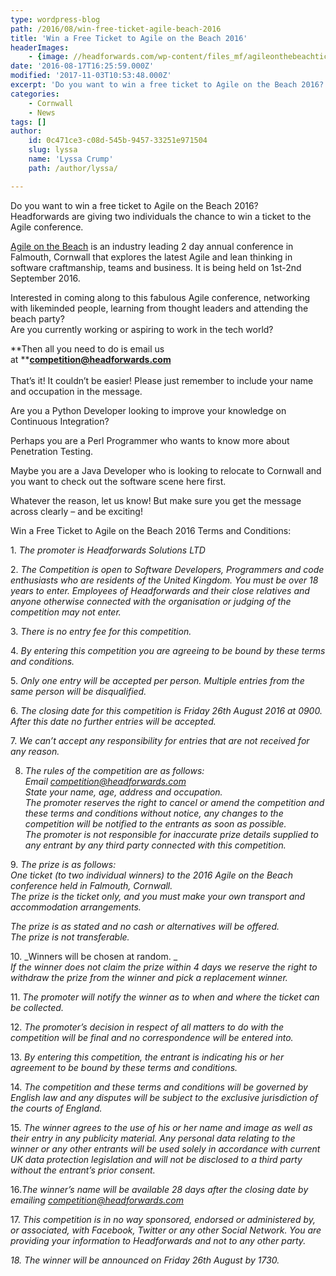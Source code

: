 ```yaml
---
type: wordpress-blog
path: /2016/08/win-free-ticket-agile-beach-2016
title: 'Win a Free Ticket to Agile on the Beach 2016'
headerImages:
    - {image: //headforwards.com/wp-content/files_mf/agileonthebeachticketcomptiwtter2016.png, text: ""}
date: '2016-08-17T16:25:59.000Z'
modified: '2017-11-03T10:53:48.000Z'
excerpt: 'Do you want to win a free ticket to Agile on the Beach 2016? Headforwards are giving two individuals the chance to win a ticket to the Agile conference. Agile on the Beach is an industry leading 2 day annual conference in Falmouth, Cornwall that explores the latest Agile and lean thinking in software craftmanship, teams and …'
categories:
    - Cornwall
    - News
tags: []
author:
    id: 0c471ce3-c08d-545b-9457-33251e971504
    slug: lyssa
    name: 'Lyssa Crump'
    path: /author/lyssa/

---
```

Do you want to win a free ticket to Agile on the Beach 2016?  
Headforwards are giving two individuals the chance to win a ticket to the Agile conference.

[Agile on the Beach](http://agileonthebeach.com/) is an industry leading 2 day annual conference in Falmouth, Cornwall that explores the latest Agile and lean thinking in software craftmanship, teams and business. It is being held on 1st-2nd September 2016.

Interested in coming along to this fabulous Agile conference, networking with likeminded people, learning from thought leaders and attending the beach party?  
Are you currently working or aspiring to work in the tech world?

**Then all you need to do is email us at **[**competition@headforwards.com**  
](mailto:competition@headforwards.com)  
That’s it! It couldn’t be easier! Please just remember to include your name and occupation in the message.

Are you a Python Developer looking to improve your knowledge on Continuous Integration?

Perhaps you are a Perl Programmer who wants to know more about Penetration Testing.

Maybe you are a Java Developer who is looking to relocate to Cornwall and you want to check out the software scene here first.

Whatever the reason, let us know! But make sure you get the message across clearly – and be exciting!

Win a Free Ticket to Agile on the Beach 2016 Terms and Conditions:

1\. _The promoter is Headforwards Solutions LTD_

2\. _The Competition is open to Software Developers, Programmers and code enthusiasts who are residents of the United Kingdom. You must be over 18 years to enter. Employees of Headforwards and their close relatives and anyone otherwise connected with the organisation or judging of the competition may not enter._

3\. _There is no entry fee for this competition._

4\. _By entering this competition you are agreeing to be bound by these terms and conditions._

5\. _Only one entry will be accepted per person. Multiple entries from the same person will be disqualified._

6\. _The closing date for this competition is Friday 26th August 2016 at 0900. After this date no further entries will be accepted._

7\. _We can’t accept any responsibility for entries that are not received for any reason._

8. _The rules of the competition are as follows:_  
_Email [competition@headforwards.com  
](mailto:competition@headforwards.com)State your name, age, address and occupation._  
_The promoter reserves the right to cancel or amend the competition and these terms and conditions without notice, any changes to the competition will be notified to the entrants as soon as possible._  
_The promoter is not responsible for inaccurate prize details supplied to any entrant by any third party connected with this competition._

9\. _The prize is as follows:_  
_One ticket (to two individual winners) to the 2016 Agile on the Beach conference held in Falmouth, Cornwall._  
_The prize is the ticket only, and you must make your own transport and accommodation arrangements._

_The prize is as stated and no cash or alternatives will be offered._  
_The prize is not transferable._

10\. _Winners will be chosen at random. _  
_If the winner does not claim the prize within 4 days we reserve the right to withdraw the prize from the winner and pick a replacement winner._

11\. _The promoter will notify the winner as to when and where the ticket can be collected._

12\. _The promoter’s decision in respect of all matters to do with the competition will be final and no correspondence will be entered into._

13\. _By entering this competition, the entrant is indicating his or her agreement to be bound by these terms and conditions._

14\. _The competition and these terms and conditions will be governed by English law and any disputes will be subject to the exclusive jurisdiction of the courts of England._

15\. _The winner agrees to the use of his or her name and image as well as their entry in any publicity material. Any personal data relating to the winner or any other entrants will be used solely in accordance with current UK data protection legislation and will not be disclosed to a third party without the entrant’s prior consent._

16._The winner’s name will be available 28 days after the closing date by emailing [competition@headforwards.com](mailto:competition@headforwards.com)_

17\. _This competition is in no way sponsored, endorsed or administered by, or associated, with Facebook, Twitter or any other Social Network. You are providing your information to Headforwards and not to any other party._

_18\. The winner will be announced on Friday 26th August by 1730._

